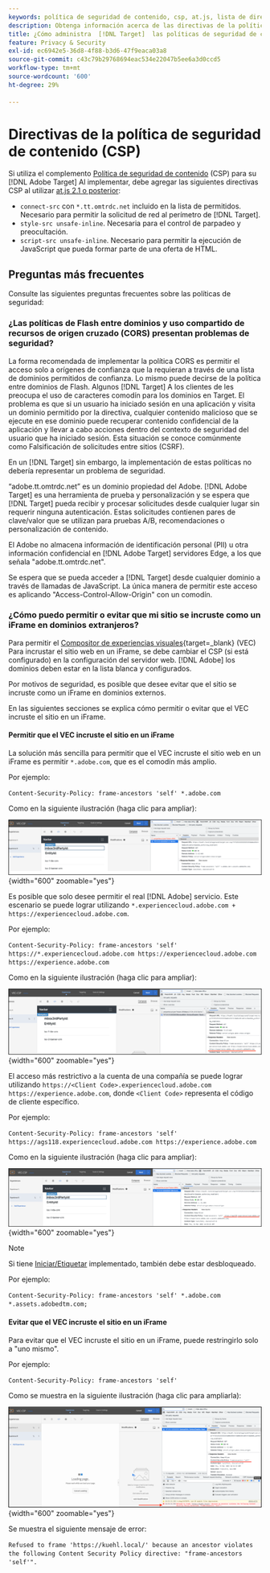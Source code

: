 ```yaml
---
keywords: política de seguridad de contenido, csp, at.js, lista de direcciones permitidas, lista de permitidos, parpadeo, ocultar previamente, ocultamiento previo, ocultamiento previo, política de seguridad de contenido, iFrame, iframe
description: Obtenga información acerca de las directivas de la política de seguridad de contenido (CSP) que debe agregar al usar [!DNL Adobe Target].
title: ¿Cómo administra  [!DNL Target]  las políticas de seguridad de contenido (CSP)?
feature: Privacy & Security
exl-id: ec6942e5-36d8-4f88-b3d6-47f9eaca03a8
source-git-commit: c43c79b29768694eac534e22047b5ee6a3d0ccd5
workflow-type: tm+mt
source-wordcount: '600'
ht-degree: 29%

---
```


# Directivas de la política de seguridad de contenido (CSP)

Si utiliza el complemento [Política de seguridad de contenido](https://en.wikipedia.org/wiki/Content_Security_Policy) (CSP) para su [!DNL Adobe Target] Al implementar, debe agregar las siguientes directivas CSP al utilizar [at.js 2.1 o posterior](../../implement/client-side/atjs/target-atjs-versions.md):

* `connect-src` con `*.tt.omtrdc.net` incluido en la lista de permitidos. Necesario para permitir la solicitud de red al perímetro de [!DNL Target].
* `style-src unsafe-inline`. Necesaria para el control de parpadeo y preocultación.
* `script-src unsafe-inline`. Necesario para permitir la ejecución de JavaScript que pueda formar parte de una oferta de HTML.

## Preguntas más frecuentes

Consulte las siguientes preguntas frecuentes sobre las políticas de seguridad:

### ¿Las políticas de Flash entre dominios y uso compartido de recursos de origen cruzado (CORS) presentan problemas de seguridad?

La forma recomendada de implementar la política CORS es permitir el acceso solo a orígenes de confianza que la requieran a través de una lista de dominios permitidos de confianza. Lo mismo puede decirse de la política entre dominios de Flash. Algunos [!DNL Target] A los clientes de les preocupa el uso de caracteres comodín para los dominios en Target. El problema es que si un usuario ha iniciado sesión en una aplicación y visita un dominio permitido por la directiva, cualquier contenido malicioso que se ejecute en ese dominio puede recuperar contenido confidencial de la aplicación y llevar a cabo acciones dentro del contexto de seguridad del usuario que ha iniciado sesión. Esta situación se conoce comúnmente como Falsificación de solicitudes entre sitios (CSRF).

En un [!DNL Target] sin embargo, la implementación de estas políticas no debería representar un problema de seguridad.

“adobe.tt.omtrdc.net” es un dominio propiedad del Adobe. [!DNL Adobe Target] es una herramienta de prueba y personalización y se espera que [!DNL Target] pueda recibir y procesar solicitudes desde cualquier lugar sin requerir ninguna autenticación. Estas solicitudes contienen pares de clave/valor que se utilizan para pruebas A/B, recomendaciones o personalización de contenido.

El Adobe no almacena información de identificación personal (PII) u otra información confidencial en [!DNL Adobe Target] servidores Edge, a los que señala &quot;adobe.tt.omtrdc.net&quot;.

Se espera que se pueda acceder a [!DNL Target] desde cualquier dominio a través de llamadas de JavaScript. La única manera de permitir este acceso es aplicando &quot;Access-Control-Allow-Origin&quot; con un comodín.

### ¿Cómo puedo permitir o evitar que mi sitio se incruste como un iFrame en dominios extranjeros?

Para permitir el [Compositor de experiencias visuales](https://experienceleague.adobe.com/docs/target/using/experiences/vec/visual-experience-composer.html){target=_blank} (VEC) Para incrustar el sitio web en un iFrame, se debe cambiar el CSP (si está configurado) en la configuración del servidor web. [!DNL Adobe] los dominios deben estar en la lista blanca y configurados.

Por motivos de seguridad, es posible que desee evitar que el sitio se incruste como un iFrame en dominios externos.

En las siguientes secciones se explica cómo permitir o evitar que el VEC incruste el sitio en un iFrame.

#### Permitir que el VEC incruste el sitio en un iFrame

La solución más sencilla para permitir que el VEC incruste el sitio web en un iFrame es permitir `*.adobe.com`, que es el comodín más amplio.

Por ejemplo:

`Content-Security-Policy: frame-ancestors 'self' *.adobe.com`

Como en la siguiente ilustración (haga clic para ampliar):


![CSP con el comodín más amplio](/help/dev/before-implement/privacy/assets/csp-adobe.png){width="600" zoomable="yes"}

Es posible que solo desee permitir el real [!DNL Adobe] servicio. Este escenario se puede lograr utilizando `*.experiencecloud.adobe.com + https://experiencecloud.adobe.com`.

Por ejemplo:

`Content-Security-Policy: frame-ancestors 'self' https://*.experiencecloud.adobe.com https://experiencecloud.adobe.com https://experience.adobe.com`

Como en la siguiente ilustración (haga clic para ampliar):

![CSP con ámbito de Experience Cloud](/help/dev/before-implement/privacy/assets/csp-experiencecloud.png){width="600" zoomable="yes"}

El acceso más restrictivo a la cuenta de una compañía se puede lograr utilizando `https://<Client Code>.experiencecloud.adobe.com https://experience.adobe.com`, donde `<Client Code>` representa el código de cliente específico.

Por ejemplo:

`Content-Security-Policy: frame-ancestors 'self'  https://ags118.experiencecloud.adobe.com https://experience.adobe.com`

Como en la siguiente ilustración (haga clic para ampliar):

![CSP con ámbito clientcode](/help/dev/before-implement/privacy/assets/csp-clientcode.png){width="600" zoomable="yes"}

>[!NOTE]
>
>Si tiene [Iniciar/Etiquetar](/help/dev/implement/client-side/atjs/how-to-deployatjs/implement-target-using-adobe-launch.md) implementado, también debe estar desbloqueado.
>
>Por ejemplo:
>
> `Content-Security-Policy: frame-ancestors 'self' *.adobe.com *.assets.adobedtm.com;`

#### Evitar que el VEC incruste el sitio en un iFrame

Para evitar que el VEC incruste el sitio en un iFrame, puede restringirlo solo a &quot;uno mismo&quot;.

Por ejemplo:

`Content-Security-Policy: frame-ancestors 'self'`

Como se muestra en la siguiente ilustración (haga clic para ampliarla):

![Error de CSP](/help/dev/before-implement/privacy/assets/csp-error.png){width="600" zoomable="yes"}

Se muestra el siguiente mensaje de error:

`Refused to frame 'https://kuehl.local/' because an ancestor violates the following Content Security Policy directive: "frame-ancestors 'self'".`


